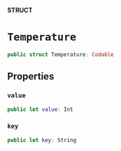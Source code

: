 **STRUCT**

# `Temperature`

```swift
public struct Temperature: Codable
```

## Properties
### `value`

```swift
public let value: Int
```

### `key`

```swift
public let key: String
```
